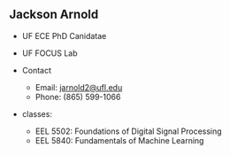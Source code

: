 ## Jackson Arnold
- UF ECE PhD Canidatae
- UF FOCUS Lab

- Contact
  - Email: jarnold2@ufl.edu
  - Phone: (865) 599-1066

- classes:
  - EEL 5502: Foundations of Digital Signal Processing
  - EEL 5840: Fundamentals of Machine Learning
  
